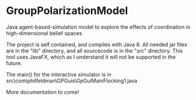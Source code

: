 # GroupPolarizationModel
Java agent-based-simulation model to explore the effects of coordination in high-dimensional belief spaces

The project is self contained, and compiles with Java 8. All needed jar files are in the "lib" directory, and all sourcecode is in the "src" directory. This tool uses JavaFX, which as I understand it will not be supported in the future.

The main() for the interactive simulator is in src\com\philfeldman\GPGuis\GpGuiMainFlocking1.java

More documentation to come!
